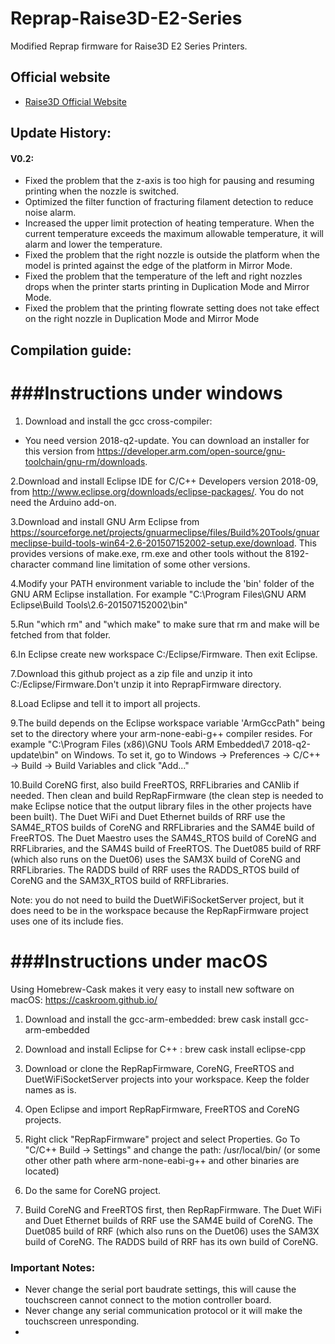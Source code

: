 # Reprap-Raise3D-E2-Series  
Modified Reprap firmware for Raise3D E2 Series Printers.  

## Official website
* [Raise3D Official Website](https://www.raise3d.com)

## Update History:  

#### V0.2:  
* Fixed the problem that the z-axis is too high for pausing and resuming printing when the nozzle is switched.  
* Optimized the filter function of fracturing filament detection to reduce noise alarm.
* Increased the upper limit protection of heating temperature. When the current temperature exceeds the maximum allowable temperature, it will alarm and lower the temperature.
* Fixed the problem that the right nozzle is outside the platform when the model is printed against the edge of the platform in Mirror Mode.
* Fixed the problem that the temperature of the left and right nozzles drops when the printer starts printing in Duplication Mode and Mirror Mode.
* Fixed the problem that the printing flowrate setting does not take effect on the right nozzle in Duplication Mode and Mirror Mode 

## Compilation guide:  
###Instructions under windows
=================================================================
1. Download and install the gcc cross-compiler:
- You need version 2018-q2-update. You can download an installer for this version from https://developer.arm.com/open-source/gnu-toolchain/gnu-rm/downloads.

2.Download and install Eclipse IDE for C/C++ Developers version 2018-09, from http://www.eclipse.org/downloads/eclipse-packages/. You do not need the Arduino add-on.

3.Download and install GNU Arm Eclipse from https://sourceforge.net/projects/gnuarmeclipse/files/Build%20Tools/gnuarmeclipse-build-tools-win64-2.6-201507152002-setup.exe/download. This provides versions of make.exe, rm.exe and other tools without the 8192-character command line limitation of some other versions.

4.Modify your PATH environment variable to include the 'bin' folder of the GNU ARM Eclipse installation. For example "C:\Program Files\GNU ARM Eclipse\Build Tools\2.6-201507152002\bin"

5.Run "which rm" and "which make" to make sure that rm and make will be fetched from that folder.

6.In Eclipse create new workspace C:/Eclipse/Firmware. Then exit Eclipse.

7.Download this github project as a zip file and unzip it into C:/Eclipse/Firmware.Don't unzip it into ReprapFirmware directory.

8.Load Eclipse and tell it to import all projects.

9.The build depends on the Eclipse workspace variable 'ArmGccPath" being set to the directory where your arm-none-eabi-g++ compiler resides. For example "C:\Program Files (x86)\GNU Tools ARM Embedded\7 2018-q2-update\bin" on Windows. To set it, go to Windows -> Preferences -> C/C++ -> Build -> Build Variables and click "Add..."

10.Build CoreNG first, also build FreeRTOS, RRFLibraries and CANlib if needed. Then clean and build RepRapFirmware (the clean step is needed to make Eclipse notice that the output library files in the other projects have been built). The Duet WiFi and Duet Ethernet builds of RRF use the SAM4E_RTOS builds of CoreNG and RRFLibraries and the SAM4E build of FreeRTOS. The Duet Maestro uses the SAM4S_RTOS build of CoreNG and RRFLibraries, and the SAM4S build of FreeRTOS. The Duet085 build of RRF (which also runs on the Duet06) uses the SAM3X build of CoreNG and RRFLibraries. The RADDS build of RRF uses the RADDS_RTOS build of CoreNG and the SAM3X_RTOS build of RRFLibraries.

Note: you do not need to build the DuetWiFiSocketServer project, but it does need to be in the workspace because the RepRapFirmware project uses one of its include fies.

###Instructions under macOS
=================================================================

Using Homebrew-Cask makes it very easy to install new software on macOS: https://caskroom.github.io/

1. Download and install the gcc-arm-embedded: brew cask install gcc-arm-embedded

3. Download and install Eclipse for C++ : brew cask install eclipse-cpp

4. Download or clone the RepRapFirmware, CoreNG, FreeRTOS and DuetWiFiSocketServer projects into your workspace. Keep the folder names as is.

5. Open Eclipse and import RepRapFirmware, FreeRTOS and CoreNG projects.

6. Right click "RepRapFirmware" project and select Properties. Go To "C/C++ Build -> Settings" and change the path: /usr/local/bin/ (or some other other path where arm-none-eabi-g++ and other binaries are located)

7. Do the same for CoreNG project.

8. Build CoreNG and FreeRTOS first, then RepRapFirmware. The Duet WiFi and Duet Ethernet builds of RRF use the SAM4E build of CoreNG. The Duet085 build of RRF (which also runs on the Duet06) uses the SAM3X build of CoreNG. The RADDS build of RRF has its own build of CoreNG.

### Important Notes:  
* Never change the serial port baudrate settings, this will cause the touchscreen cannot connect to the motion controller board.  
* Never change any serial communication protocol or it will make the touchscreen unresponding.  
* 